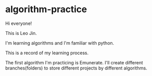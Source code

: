 # algorithm-practice
Hi everyone! 

This is Leo Jin.

I'm learning algorithms and I'm familiar with python.

This is a record of my learning process. 

The first algorithm I'm practicing is Emunerate. I'll create different branches(folders) to store different projects by different algorithms.

